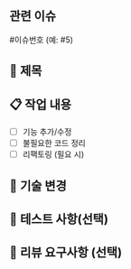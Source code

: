 관련 이슈
-
#이슈번호 (예: #5)

📝 제목
-
<!-- [작업 유형] 작업 내용 요약 (ex: [Feature] 회원가입 API 개발) -->

📋 작업 내용
-
- [ ]  기능 추가/수정 
- [ ]  불필요한 코드 정리 
- [ ]  리팩토링 (필요 시) 

🔧 기술 변경
-
 <!-- 새로운 모듈/패키지 추가 -->
 <!-- 폴더/파일 구조 변경 -->

🚀 테스트 사항(선택)
-
 <!--기능 테스트 완료 -->
 <!--API(Postman/Swagger) 테스트 -->
 <!-- 예외 처리 확인 -->

## 💬 리뷰 요구사항 (선택)  
<!-- 리뷰 요청 사항을 여기에 적어주세요 (선택사항) -->
